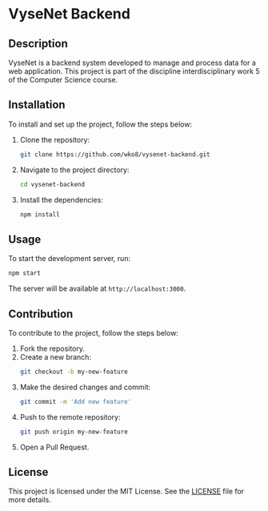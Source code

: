 # VyseNet Backend

## Description
VyseNet is a backend system developed to manage and process data for a web application. This project is part of the discipline interdisciplinary work 5 of the Computer Science course.

## Installation
To install and set up the project, follow the steps below:

1. Clone the repository:
    ```bash
    git clone https://github.com/wko8/vysenet-backend.git
    ```
2. Navigate to the project directory:
    ```bash
    cd vysenet-backend
    ```
3. Install the dependencies:
    ```bash
    npm install
    ```

## Usage
To start the development server, run:
```bash
npm start
```
The server will be available at `http://localhost:3000`.

## Contribution
To contribute to the project, follow the steps below:

1. Fork the repository.
2. Create a new branch:
    ```bash
    git checkout -b my-new-feature
    ```
3. Make the desired changes and commit:
    ```bash
    git commit -m 'Add new feature'
    ```
4. Push to the remote repository:
    ```bash
    git push origin my-new-feature
    ```
5. Open a Pull Request.

## License
This project is licensed under the MIT License. See the [LICENSE](LICENSE) file for more details.

